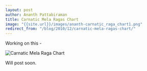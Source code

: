 ```yaml
---
layout: post
author: Ananth Pattabiraman
title: Carnatic Mela Ragas Chart
image: "{{site.url}}/images/ananth-carnatic_raga_chart1.png"
redirect_from: "/blog/2010/12/carnatic-mela-ragas-chart/"
---
```

<!--more-->
Working on this -

<img class="img-responsive" src="{{site.url}}/images/ananth-carnatic_raga_chart1.png" alt="Carnatic Mela Raga Chart" />

Will post soon.
